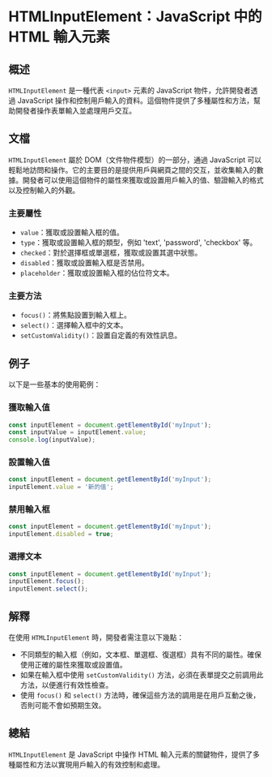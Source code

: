 <!--
Meta Description: # HTMLInputElement：JavaScript 中的 HTML 輸入元素 ## 概述 `HTMLInputElement` 是一種代表 `<input>` 元素的 JavaScript 物件，允許開發者透過 JavaScript 操作和控制用戶輸入的資料。這個物件提供了多種屬性和方法，幫...
Meta Keywords: javascript, inputelement, htmlinputelement, const, document
-->

# HTMLInputElement：JavaScript 中的 HTML 輸入元素

## 概述
`HTMLInputElement` 是一種代表 `<input>` 元素的 JavaScript 物件，允許開發者透過 JavaScript 操作和控制用戶輸入的資料。這個物件提供了多種屬性和方法，幫助開發者操作表單輸入並處理用戶交互。

## 文檔
`HTMLInputElement` 屬於 DOM（文件物件模型）的一部分，通過 JavaScript 可以輕鬆地訪問和操作。它的主要目的是提供用戶與網頁之間的交互，並收集輸入的數據。開發者可以使用這個物件的屬性來獲取或設置用戶輸入的值、驗證輸入的格式以及控制輸入的外觀。

### 主要屬性
- `value`：獲取或設置輸入框的值。
- `type`：獲取或設置輸入框的類型，例如 'text', 'password', 'checkbox' 等。
- `checked`：對於選擇框或單選框，獲取或設置其選中狀態。
- `disabled`：獲取或設置輸入框是否禁用。
- `placeholder`：獲取或設置輸入框的佔位符文本。

### 主要方法
- `focus()`：將焦點設置到輸入框上。
- `select()`：選擇輸入框中的文本。
- `setCustomValidity()`：設置自定義的有效性訊息。

## 例子
以下是一些基本的使用範例：

### 獲取輸入值
```javascript
const inputElement = document.getElementById('myInput');
const inputValue = inputElement.value;
console.log(inputValue);
```

### 設置輸入值
```javascript
const inputElement = document.getElementById('myInput');
inputElement.value = '新的值';
```

### 禁用輸入框
```javascript
const inputElement = document.getElementById('myInput');
inputElement.disabled = true;
```

### 選擇文本
```javascript
const inputElement = document.getElementById('myInput');
inputElement.focus();
inputElement.select();
```

## 解釋
在使用 `HTMLInputElement` 時，開發者需注意以下幾點：
- 不同類型的輸入框（例如，文本框、單選框、復選框）具有不同的屬性。確保使用正確的屬性來獲取或設置值。
- 如果在輸入框中使用 `setCustomValidity()` 方法，必須在表單提交之前調用此方法，以便進行有效性檢查。
- 使用 `focus()` 和 `select()` 方法時，確保這些方法的調用是在用戶互動之後，否則可能不會如預期生效。

## 總結
`HTMLInputElement` 是 JavaScript 中操作 HTML 輸入元素的關鍵物件，提供了多種屬性和方法以實現用戶輸入的有效控制和處理。